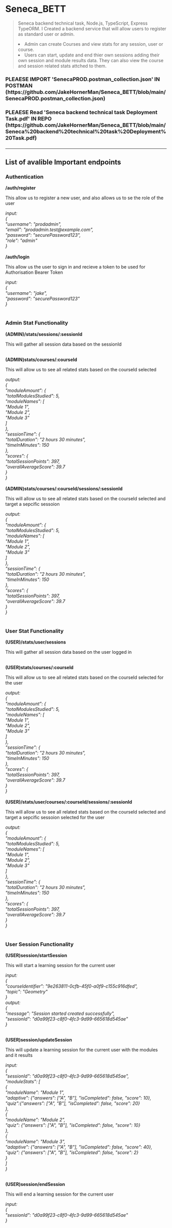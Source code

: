 # Seneca_BETT
>Seneca backend technical task, Node.js, TypeScript, Express TypeORM. 
>I Created a backend service that will allow users to register as standard user or admin. 
><li>Admin can create Courses and view stats for any session, user or course. </li>
><li>Users can  start, update and end thier own sessions adding their own session and module results data. They can also view the course and session related stats attched to them. </li>

<h3>PLEAESE IMPORT 'SenecaPROD.postman_collection.json' IN POSTMAN (https://github.com/JakeHornerMan/Seneca_BETT/blob/main/SenecaPROD.postman_collection.json)<h3>
<h3>PLEAESE Read 'Seneca backend technical task Deployment Task.pdf' IN REPO (https://github.com/JakeHornerMan/Seneca_BETT/blob/main/Seneca%20backend%20technical%20task%20Deployment%20Task.pdf)<h3>
<hr>

## List of avalible Important endpoints
### Authentication
<b>/auth/register</b><br/>
<p>This allow us to register a new user, and also allows us to se the role of the user</p>
<i>input: <br/>
{<br/>
  "username": "prodadmin",<br/>
  "email": "prodadmin.test@example.com",<br/>
  "password": "securePassword123",<br/>
  "role": "admin"<br/>
}<br/>
</i>
<br/>
<b>/auth/login</b><br/>
<p>This allow us the user to sign in and recieve a token to be used for Authorisation Bearer Token</p>
<i>input: <br/>
{<br/>
  "username": "jake",<br/>
  "password": "securePassword123"<br/>
}<br/>
</i>
<br/>

### Admin Stat Functionality

<b>(ADMIN)/stats/sessions/:sessionId</b> <br/>
<p>This will gather all session data based on the sessionId</p>
<br/>
<b>(ADMIN)stats/courses/:courseId</b><br/>
<p>This will allow us to see all related stats based on the courseId selected</p>
<i>output: <br/>
{<br/>
    "moduleAmount": {<br/>
        "totalModulesStudied": 5,<br/>
        "moduleNames": [<br/>
            "Module 1",<br/>
            "Module 2",<br/>
            "Module 3"<br/>
        ]<br/>
    },<br/>
    "sessionTime": {<br/>
        "totalDuration": "2 hours 30 minutes",<br/>
        "timeInMinutes": 150<br/>
    },<br/>
    "scores": {<br/>
        "totalSessionPoints": 397,<br/>
        "overallAverageScore": 39.7<br/>
    }<br/>
}<br/>
</i>
<br/>
<b>(ADMIN)stats/courses/:courseId/sessions/:sessionId</b><br/>
<p>This will allow us to see all related stats based on the courseId selected and target a sepcific sessoion</p>
<i>output: <br/>
{<br/>
    "moduleAmount": {<br/>
        "totalModulesStudied": 5,<br/>
        "moduleNames": [<br/>
            "Module 1",<br/>
            "Module 2",<br/>
            "Module 3"<br/>
        ]<br/>
    },<br/>
    "sessionTime": {<br/>
        "totalDuration": "2 hours 30 minutes",<br/>
        "timeInMinutes": 150<br/>
    },<br/>
    "scores": {<br/>
        "totalSessionPoints": 397,<br/>
        "overallAverageScore": 39.7<br/>
    }<br/>
}<br/>
</i>
<br/>

### User Stat Functionality

<b>(USER)/stats/user/sessions</b> <br/>
<p>This will gather all session data based on the user logged in</p>
<br/>
<b>(USER)stats/courses/:courseId</b><br/>
<p>This will allow us to see all related stats based on the courseId selected for the user</p>
<i>output: <br/>
{<br/>
    "moduleAmount": {<br/>
        "totalModulesStudied": 5,<br/>
        "moduleNames": [<br/>
            "Module 1",<br/>
            "Module 2",<br/>
            "Module 3"<br/>
        ]<br/>
    },<br/>
    "sessionTime": {<br/>
        "totalDuration": "2 hours 30 minutes",<br/>
        "timeInMinutes": 150<br/>
    },<br/>
    "scores": {<br/>
        "totalSessionPoints": 397,<br/>
        "overallAverageScore": 39.7<br/>
    }<br/>
}<br/>
</i>
<br/>
<b>(USER)/stats/user/courses/:courseId/sessions/:sessionId</b><br/>
<p>This will allow us to see all related stats based on the courseId selected and target a sepcific sessoion selected for the user</p>
<i>output: <br/>
{<br/>
    "moduleAmount": {<br/>
        "totalModulesStudied": 5,<br/>
        "moduleNames": [<br/>
            "Module 1",<br/>
            "Module 2",<br/>
            "Module 3"<br/>
        ]<br/>
    },<br/>
    "sessionTime": {<br/>
        "totalDuration": "2 hours 30 minutes",<br/>
        "timeInMinutes": 150<br/>
    },<br/>
    "scores": {<br/>
        "totalSessionPoints": 397,<br/>
        "overallAverageScore": 39.7<br/>
    }<br/>
}<br/>
</i>
<br/>

### User Session Functionality

<b>(USER)session/startSession</b><br/>
<p>This will start a learning session for the current user</p>
<i>input: <br/>
{<br/>
    "courseIdentifier": "9e263811-0cfb-45f0-a0f9-c155c916dfed",<br/>
    "topic": "Geometry"<br/>
}<br/>
output: <br/>
{<br/>
    "message": "Session started created successfully",<br/>
    "sessionId": "d0a99f23-c8f0-4fc3-9d99-665618d545ae"<br/>
}<br/>
</i>
<br/>

<b>(USER)session/updateSession</b><br/>
<p>This will update a learning session for the current user with the modules and it results</p>
<i>input: <br/>
{<br/>
  "sessionId": "d0a99f23-c8f0-4fc3-9d99-665618d545ae",<br/>
  "moduleStats": [<br/>
    {<br/>
      "moduleName": "Module 1",<br/>
      "adaptive": {"answers": ["A", "B"], "isCompleted": false, "score": 10},<br/>
      "quiz":{"answers": ["A", "B"], "isCompleted": false, "score": 20}<br/>
    },<br/>
    {<br/>
      "moduleName": "Module 2",<br/>
      "quiz": {"answers": ["A", "B"], "isCompleted": false, "score": 10}<br/>
    },<br/>
    {<br/>
      "moduleName": "Module 3",<br/>
      "adaptive": {"answers": ["A", "B"], "isCompleted": false, "score": 40},<br/>
      "quiz": {"answers": ["A", "B"], "isCompleted": false, "score": 2}<br/>
    }<br/>
  ]<br/>
}<br/>
</i>
<br/>

<b>(USER)session/endSession</b><br/>
<p>This will end a learning session for the current user</p>
<i>input: <br/>
{<br/>
  "sessionId": "d0a99f23-c8f0-4fc3-9d99-665618d545ae"<br/>
}<br/>
</i>
<br/>